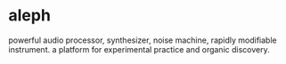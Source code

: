# aleph
powerful audio processor, synthesizer, noise machine, rapidly modifiable instrument. a platform for experimental practice and organic discovery.
